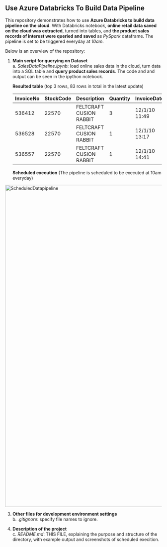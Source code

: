 ## Use Azure Databricks To Build Data Pipeline 

This repository demonstrates how to use **Azure Databricks to build data pipeline on the cloud**. With Databricks notebook, **online retail data saved on the cloud was extracted**, turned into tables, and **the product sales records of interest were queried and saved** as _PySpark_ dataframe. The pipeline is set to be triggered everyday at _10am_.

Below is an overview of the repository:
   
1. **Main script for querying on Dataset**
   <br>a. _SalesDataPipeline.ipynb_: load online sales data in the cloud, turn data into a SQL table and **query product sales records**. The code and and output can be seen in the ipython notebook.
   
   **Resulted table** (top 3 rows, 83 rows in total in the latest update)
  
   | InvoiceNo | StockCode | Description | Quantity | InvoiceDate | UnitPrice | CustomerID | Country |
   |---|---|---|---|---|---|---|---|
   | 536412 | 22570 | FELTCRAFT CUSION RABBIT | 3 | 12/1/10  11:49 | 3.75 | 17920.00 | null |
   | 536528 | 22570 | FELTCRAFT CUSION RABBIT | 1 | 12/1/10  13:17 | 3.75 | 15525.00 | null |
   | 536557 | 22570 | FELTCRAFT CUSION RABBIT | 1 | 12/1/10  14:41 | 3.75 | 17841.00 | null |

   **Scheduled execution** (The pipeline is scheduled to be executed at 10am everyday)
   
  <img width="1035" alt="ScheduledDatapipeline" src="https://github.com/nogibjj/DatabricksPipeline_YCliu/assets/46064664/dd3670d8-74b8-4394-86f0-8e8972a21531">

3. **Other files for development environment settings**
   <br>b. _.gitignore_: specify file names to ignore.

4. **Description of the project**
   <br>c. _README.md_: THIS FILE, explaining the purpose and structure of the directory, with example output and screenshots of scheduled execition.

